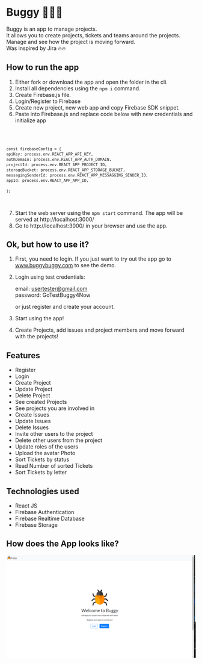 # Buggy 🐛🐛🐛

Buggy is an app to manage projects.<br/> 
It allows you to create projects, tickets and teams around the projects.
Manage and see how the project is moving forward.<br/> 
Was inspired by Jira 🔥🔥

## How to run the app

1. Either fork or download the app and open the folder in the cli.
2. Install all dependencies using the `npm i` command.
3. Create Firebase.js file.
4. Login/Register to Firebase
5. Create new project, new web app and copy Firebase SDK snippet.
6. Paste into Firebase.js and replace code below with new credentials and initialize app 

<code> 

    const firebaseConfig = {
    apiKey: process.env.REACT_APP_API_KEY,
    authDomain: process.env.REACT_APP_AUTH_DOMAIN,
    projectId: process.env.REACT_APP_PROJECT_ID,
    storageBucket: process.env.REACT_APP_STORAGE_BUCKET,
    messagingSenderId: process.env.REACT_APP_MESSAGGING_SENDER_ID,
    appId: process.env.REACT_APP_APP_ID,
  
    };
    
</code>

7. Start the web server using the `npm start` command. The app will be served at http://localhost:3000/
8. Go to http://localhost:3000/ in your browser and use the app.

## Ok, but how to use it?

1. First, you need to login. If you just want to try out the app go to www.buggybuggy.com to see the demo.
2. Login using test credentials:

   email: usertester@gmail.com <br/>
   password: GoTestBuggy4Now

    or just register and create your account.
3. Start using the app!
4. Create Projects, add issues and project members and move forward with the projects!

## Features

- Register
- Login
- Create Project
- Update Project
- Delete Project
- See created Projects
- See projects you are involved in
- Create Issues
- Update Issues
- Delete Issues
- Invite other users to the project
- Delete other users from the project
- Update roles of the users
- Upload the avatar Photo
- Sort Tickets by status
- Read Number of sorted Tickets
- Sort Tickets by letter

## Technologies used

- React JS
- Firebase Authentication
- Firebase Realtime Database
- Firebase Storage

## How does the App looks like?

![Buggy](./src/assets/BuggyHome.png)


